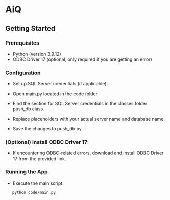 # AiQ

## Getting Started

### Prerequisites

* Python (version 3.9.12)
* ODBC Driver 17 (optional, only required if you are getting an error)

### Configuration
* Set up SQL Server credentials (if applicable):

* Open main.py located in the code folder.
* Find the section for SQL Server credentials in the classes folder push_db class.
* Replace placeholders with your actual server name and database name.
* Save the changes to push_db.py.

### (Optional) Install ODBC Driver 17:

* If encountering ODBC-related errors, download and install ODBC Driver 17 from the provided link.

### Running the App
* Execute the main script:

```sh
   python code/main.py